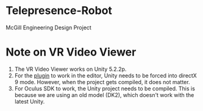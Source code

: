 # Telepresence-Robot
McGill Engineering Design Project

# Note on VR Video Viewer
1. The VR Video Viewer works on Unity 5.2.2p.
2. For the [plugin](https://www.assetstore.unity3d.com/en/#!/content/59897) to work in the editor, Unity needs to be forced into directX 9 mode. However, when the project gets compiled, it does not matter.
3. For Oculus SDK to work, the Unity project needs to be compiled. This is because we are using an old model (DK2), which doesn't work with the latest Unity. 